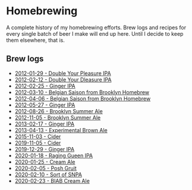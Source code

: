 # Homebrewing

A complete history of my homebrewing efforts. Brew logs and recipes
for every single batch of beer I make will end up here. Until I decide
to keep them elsewhere, that is.

## Brew logs

- [2012-01-29 - Double Your Pleasure IPA](/double%20your%20pleasure%20IPA/brewlog_2012-01-29.txt)
- [2012-02-12 - Double Your Dleasure IPA](/double%20your%20pleasure%20IPA/brewlog_2012-02-12.txt)
- [2012-02-25 - Ginger IPA](/ginger%20ipa/brewlog_2012-02-25.txt)
- [2012-03-10 - Belgian Saison from Brooklyn Homebrew](/belgian%20saison%20from%20brooklyn%20homebrew/brewlog_2012-03-10.txt)
- [2012-04-06 - Belgian Saison from Brooklyn Homebrew](/belgian%20saison%20from%20brooklyn%20homebrew/brewlog_2012-04-06.txt)
- [2012-05-27 - Ginger IPA](/ginger%20ipa/brewlog_2012-05-27.txt)
- [2012-08-26 - Brooklyn Summer Ale](/brooklyn%20summer%20ale/brewlog_2012-08-26.txt)
- [2012-11-05 - Brooklyn Summer Ale](/brooklyn%20summer%20ale/brewlog_2012-11-05.txt)
- [2013-02-17 - Ginger IPA](/ginger%20ipa/brewlog_2013-02-17.txt)
- [2013-04-13 - Experimental Brown Ale](/experimental%20brown%20ale/brewlog_2013-04-13.txt)
- [2015-11-03 - Cider](/cider/log_2015-11-03.txt)
- [2019-11-05 - Cider](/cider/log_2019-11-05.txt)
- [2019-12-29 - Ginger IPA](/ginger%20ipa/brewlog_20191229.txt)
- [2020-01-18 - Raging Gueen IPA](/raging%20queen/brewlog_2020-01-18.md)
- [2020-01-25 - Cream Ale](/cream%20ale/brewlog_2020-01-25.md)
- [2020-02-05 - Posh Gruit](/gruit/brewlog_2020-02-05.md)
- [2020-02-10 - Sort of SNPA](/pale%20ale/brewlog_2020-02-10.md)
- [2020-02-23 - BIAB Cream Ale](/cream%20ale/brewlog_2020-02-23.md)